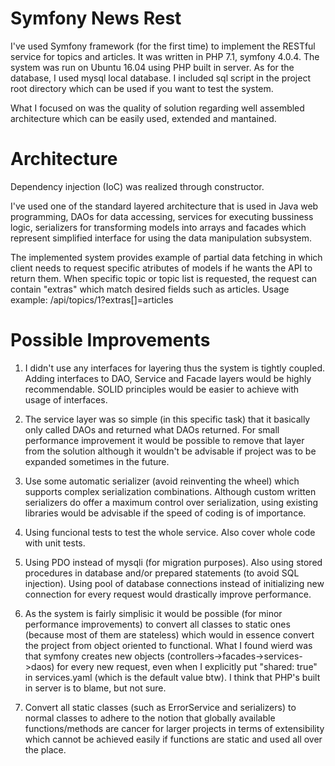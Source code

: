 # Symfony News Rest

I've used Symfony framework (for the first time) 
to implement the RESTful service for topics and articles. It was written in 
PHP 7.1, symfony 4.0.4. The system was run on Ubuntu 16.04
using PHP built in server.
As for the database, I used mysql local database. I included
sql script in the project root directory which can be used if 
you want to test the system.

What I focused on was the quality of solution regarding
well assembled architecture which can be easily used, extended 
and mantained. 



# Architecture


Dependency injection (IoC) was realized through constructor.

I've used one of the standard layered architecture that is used in Java web programming,
DAOs for data accessing, services for executing bussiness logic, serializers
for transforming models into arrays and facades which represent simplified 
interface for using the data manipulation subsystem.

The implemented system provides example of partial data fetching in which client 
needs to request specific atributes of models if he wants the API to return them.
When specific topic or topic list is requested, the request can contain "extras"
which match desired fields such as articles.
Usage example: /api/topics/1?extras[]=articles

# Possible Improvements

1. I didn't use any interfaces for layering thus the system is tightly coupled.
Adding interfaces to DAO, Service and Facade layers would be highly recommendable.
SOLID principles would be easier to achieve with usage of interfaces.

2. The service layer was so simple (in this specific task) that it basically only called DAOs 
and returned what DAOs returned. For small performance improvement it would be possible
to remove that layer from the solution although it wouldn't be advisable if project
was to be expanded sometimes in the future.

3. Use some automatic serializer (avoid reinventing the wheel) which supports complex
serialization combinations. Although custom written serializers do offer a maximum control
over serialization, using existing libraries would be advisable if the speed of coding is
of importance.

4. Using funcional tests to test the whole service. Also cover whole code with unit tests.

5. Using PDO instead of mysqli (for migration purposes). Also using stored procedures in database and/or
prepared statements (to avoid SQL injection). Using pool of database connections instead of  initializing new 
connection for every request would drastically improve performance.

6. As the system is fairly simplisic it would be possible (for minor performance improvements) to 
convert all classes to static ones (because most of them are stateless) which would 
in essence convert the project from object oriented to functional. What I found wierd was that
symfony creates new objects (controllers->facades->services->daos) for every new request, even 
when I explicitly put "shared: true" in services.yaml (which is the default value btw). I think 
that PHP's built in server is to blame, but not sure.

7. Convert all static classes (such as ErrorService and serializers) to normal classes to
adhere to the notion that globally available functions/methods are cancer for larger projects
in terms of extensibility which cannot be achieved easily if functions are static and used all over the place.

